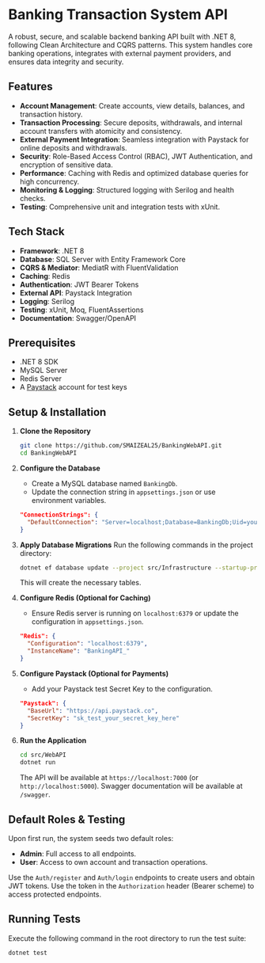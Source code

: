 # Banking Transaction System API

A robust, secure, and scalable backend banking API built with .NET 8, following Clean Architecture and CQRS patterns. This system handles core banking operations, integrates with external payment providers, and ensures data integrity and security.

## Features

- **Account Management**: Create accounts, view details, balances, and transaction history.
- **Transaction Processing**: Secure deposits, withdrawals, and internal account transfers with atomicity and consistency.
- **External Payment Integration**: Seamless integration with Paystack for online deposits and withdrawals.
- **Security**: Role-Based Access Control (RBAC), JWT Authentication, and encryption of sensitive data.
- **Performance**: Caching with Redis and optimized database queries for high concurrency.
- **Monitoring & Logging**: Structured logging with Serilog and health checks.
- **Testing**: Comprehensive unit and integration tests with xUnit.

## Tech Stack

- **Framework**: .NET 8
- **Database**: SQL Server with Entity Framework Core
- **CQRS & Mediator**: MediatR with FluentValidation
- **Caching**: Redis
- **Authentication**: JWT Bearer Tokens
- **External API**: Paystack Integration
- **Logging**: Serilog
- **Testing**: xUnit, Moq, FluentAssertions
- **Documentation**: Swagger/OpenAPI

## Prerequisites

- .NET 8 SDK
- MySQL Server
- Redis Server
- A [Paystack](https://paystack.com/) account for test keys

##  Setup & Installation

1.  **Clone the Repository**
    ```bash
    git clone https://github.com/SMAIZEAL25/BankingWebAPI.git
    cd BankingWebAPI
    ```

2.  **Configure the Database**
    - Create a MySQL database named `BankingDb`.
    - Update the connection string in `appsettings.json` or use environment variables.
    ```json
    "ConnectionStrings": {
      "DefaultConnection": "Server=localhost;Database=BankingDb;Uid=your_user;Pwd=your_password;"
    }
    ```

3.  **Apply Database Migrations**
    Run the following commands in the project directory:
    ```bash
    dotnet ef database update --project src/Infrastructure --startup-project src/WebAPI
    ```
    This will create the necessary tables.

4.  **Configure Redis (Optional for Caching)**
    - Ensure Redis server is running on `localhost:6379` or update the configuration in `appsettings.json`.
    ```json
    "Redis": {
      "Configuration": "localhost:6379",
      "InstanceName": "BankingAPI_"
    }
    ```

5.  **Configure Paystack (Optional for Payments)**
    - Add your Paystack test Secret Key to the configuration.
    ```json
    "Paystack": {
      "BaseUrl": "https://api.paystack.co",
      "SecretKey": "sk_test_your_secret_key_here"
    }
    ```

6.  **Run the Application**
    ```bash
    cd src/WebAPI
    dotnet run
    ```
    The API will be available at `https://localhost:7000` (or `http://localhost:5000`). Swagger documentation will be available at `/swagger`.

## Default Roles & Testing

Upon first run, the system seeds two default roles:
- **Admin**: Full access to all endpoints.
- **User**: Access to own account and transaction operations.

Use the `Auth/register` and `Auth/login` endpoints to create users and obtain JWT tokens. Use the token in the `Authorization` header (Bearer scheme) to access protected endpoints.

##  Running Tests

Execute the following command in the root directory to run the test suite:
```bash
dotnet test
